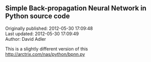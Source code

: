 ## Simple Back-propagation Neural Network in Python  source code  
Originally published: 2012-05-30 17:09:48  
Last updated: 2012-05-30 17:09:49  
Author: David Adler  
  
This is a slightly different version of this http://arctrix.com/nas/python/bpnn.py
